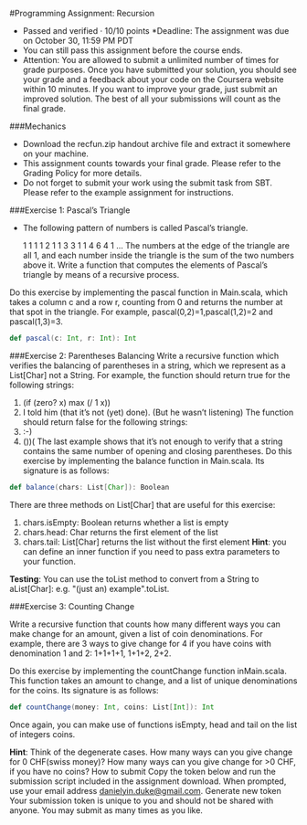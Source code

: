 #Programming Assignment: Recursion
* Passed and verified · 10/10 points
*Deadline: The assignment was due on October 30, 11:59 PM PDT
* You can still pass this assignment before the course ends.
* Attention: You are allowed to submit a unlimited number of times for grade purposes. Once you have submitted your solution, you should see your grade and a feedback about your code on the Coursera website within 10 minutes. If you want to improve your grade, just submit an improved solution. The best of all your submissions will count as the final grade.

###Mechanics
* Download the recfun.zip handout archive file and extract it somewhere on your machine.
* This assignment counts towards your final grade. Please refer to the Grading Policy for more details.
* Do not forget to submit your work using the submit task from SBT. Please refer to the example assignment for instructions.

###Exercise 1: Pascal’s Triangle

* The following pattern of numbers is called Pascal’s triangle.

    1
   1 1
  1 2 1
 1 3 3 1
1 4 6 4 1
   ...
The numbers at the edge of the triangle are all 1, and each number inside the triangle is the sum of the two numbers above it. Write a function that computes the elements of Pascal’s triangle by means of a recursive process.

Do this exercise by implementing the pascal function in Main.scala, which takes a column c and a row r, counting from 0 and returns the number at that spot in the triangle. For example, pascal(0,2)=1,pascal(1,2)=2 and pascal(1,3)=3.

```scala
def pascal(c: Int, r: Int): Int
```
###Exercise 2: Parentheses Balancing
Write a recursive function which verifies the balancing of parentheses in a string, which we represent as a List[Char] not a String. For example, the function should return true for the following strings:
  1. (if (zero? x) max (/ 1 x))
  2. I told him (that it’s not (yet) done). (But he wasn’t listening)
The function should return false for the following strings:
  1. :-)
  2. ())(
The last example shows that it’s not enough to verify that a string contains the same number of opening and closing parentheses.
Do this exercise by implementing the balance function in Main.scala. Its signature is as follows:

```scala
def balance(chars: List[Char]): Boolean
```
There are three methods on List[Char] that are useful for this exercise:

  1. chars.isEmpty: Boolean returns whether a list is empty
  2. chars.head: Char returns the first element of the list
  3. chars.tail: List[Char] returns the list without the first element
**Hint**: you can define an inner function if you need to pass extra parameters to your function.

**Testing**: You can use the toList method to convert from a String to aList[Char]: e.g. "(just an) example".toList.

###Exercise 3: Counting Change

Write a recursive function that counts how many different ways you can make change for an amount, given a list of coin denominations. For example, there are 3 ways to give change for 4 if you have coins with denomination 1 and 2: 1+1+1+1, 1+1+2, 2+2.

Do this exercise by implementing the countChange function inMain.scala. This function takes an amount to change, and a list of unique denominations for the coins. Its signature is as follows:

```scala
def countChange(money: Int, coins: List[Int]): Int
```
Once again, you can make use of functions isEmpty, head and tail on the list of integers coins.

**Hint**: Think of the degenerate cases. How many ways can you give change for 0 CHF(swiss money)? How many ways can you give change for >0 CHF, if you have no coins?
How to submit
Copy the token below and run the submission script included in the assignment download. When prompted, use your email address danielyin.duke@gmail.com.
Generate new token
Your submission token is unique to you and should not be shared with anyone. You may submit as many times as you like.

